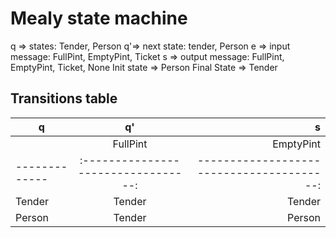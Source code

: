 # Mealy state machine

q => states: Tender, Person
q'=> next state: tender, Person
e => input message: FullPint, EmptyPint, Ticket
s => output message: FullPint, EmptyPint, Ticket, None
Init state => Person
Final State => Tender

## Transitions table 

| q             | q'                                | s                                       |
| ------------- |:---------------------------------:|----------------------------------------:|
|               | FullPint|    EmptyPint|    Ticket | FullPint|    EmptyPint|    Ticket       |
| ------------- |:---------------------------------:|----------------------------------------:|
| Tender        | Tender  |Tender       | Person    | None    | None        | FullPint        |
| Person        | Tender  |Person       | Person    | Tender  | None        | FullPint        |
